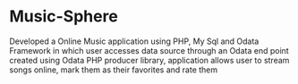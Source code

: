 # Music-Sphere
Developed a Online Music application using PHP, My Sql and Odata Framework in which user accesses data source through an Odata end point created using Odata PHP producer library, application allows user to stream songs online, mark them as their favorites and rate them
